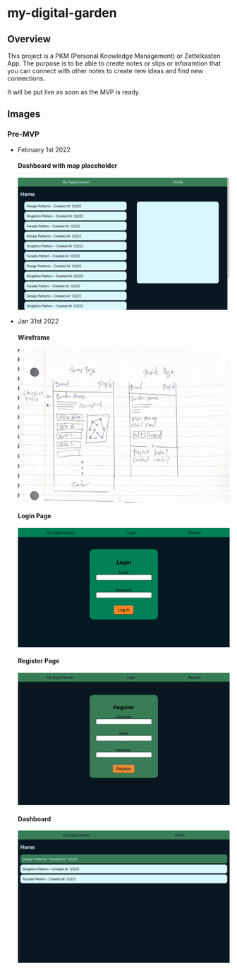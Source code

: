 # my-digital-garden

## Overview

This project is a PKM (Personal Knowledge Management) or Zettelkasten App.
The purpose is to be able to create notes or slips or inforamtion that you can connect with other notes to create new ideas and find new connections.

It will be put live as soon as the MVP is ready.

## Images

### Pre-MVP

- February 1st 2022

  #### Dashboard with map placeholder

  ![Dashboard with Map](./assets/images/DashboardWithMap.png)

- Jan 31st 2022

  #### Wireframe

  ![Digital Garden Wireframe](./assets/images/DigitalGardenWireframe.png)

  #### Login Page

  ![Login page](./assets/images/LoginPage.png)

  #### Register Page

  ![Registration page](./assets/images/RegisterPage.png)

  #### Dashboard

  ![Dashboardpage](./assets/images/Dashboard.png)
